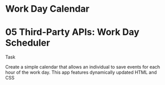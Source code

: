 # Work Day Calendar
# 05 Third-Party APIs: Work Day Scheduler

Task

Create a simple calendar that allows an individual to save events for each hour of the work day. This app features dynamically updated HTML and CSS 